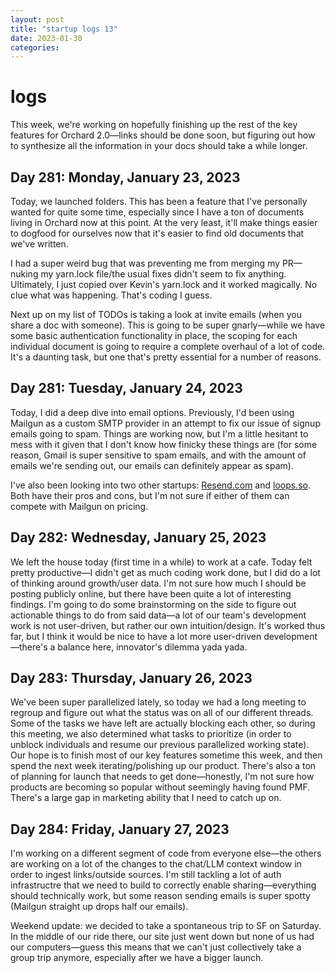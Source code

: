 ```yaml
---
layout: post
title: "startup logs 13"
date: 2023-01-30
categories:
---
```

# logs

This week, we're working on hopefully finishing up the rest of the key features for Orchard 2.0—links should be done soon, but figuring out how to synthesize all the information in your docs should take a while longer.

## Day 281: Monday, January 23, 2023

Today, we launched folders. This has been a feature that I've personally wanted for quite some time, especially since I have a ton of documents living in Orchard now at this point. At the very least, it'll make things easier to dogfood for ourselves now that it's easier to find old documents that we've written. 

I had a super weird bug that was preventing me from merging my PR—nuking my yarn.lock file/the usual fixes didn't seem to fix anything. Ultimately, I just copied over Kevin's yarn.lock and it worked magically. No clue what was happening. That's coding I guess.

Next up on my list of TODOs is taking a look at invite emails (when you share a doc with someone). This is going to be super gnarly—while we have some basic authentication functionality in place, the scoping for each individual document is going to require a complete overhaul of a lot of code. It's a daunting task, but one that's pretty essential for a number of reasons.

## Day 281: Tuesday, January 24, 2023

Today, I did a deep dive into email options. Previously, I'd been using Mailgun as a custom SMTP provider in an attempt to fix our issue of signup emails going to spam. Things are working now, but I'm a little hesitant to mess with it given that I don't know how finicky these things are (for some reason, Gmail is super sensitive to spam emails, and with the amount of emails we're sending out, our emails can definitely appear as spam).

I've also been looking into two other startups: [Resend.com](http://Resend.com) and [loops.so](http://loops.so). Both have their pros and cons, but I'm not sure if either of them can compete with Mailgun on pricing.

## Day 282: Wednesday, January 25, 2023

We left the house today (first time in a while) to work at a cafe. Today felt pretty productive—I didn't get as much coding work done, but I did do a lot of thinking around growth/user data. I'm not sure how much I should be posting publicly online, but there have been quite a lot of interesting findings. I'm going to do some brainstorming on the side to figure out actionable things to do from said data—a lot of our team's development work is not user-driven, but rather our own intuition/design. It's worked thus far, but I think it would be nice to have a lot more user-driven development—there's a balance here, innovator's dilemma yada yada.

## Day 283: Thursday, January 26, 2023

We've been super parallelized lately, so today we had a long meeting to regroup and figure out what the status was on all of our different threads. Some of the tasks we have left are actually blocking each other, so during this meeting, we also determined what tasks to prioritize (in order to unblock individuals and resume our previous parallelized working state). Our hope is to finish most of our key features sometime this week, and then spend the next week iterating/polishing up our product. There's also a ton of planning for launch that needs to get done—honestly, I'm not sure how products are becoming so popular without seemingly having found PMF. There's a large gap in marketing ability that I need to catch up on.

## Day 284: Friday, January 27, 2023

I'm working on a different segment of code from everyone else—the others are working on a lot of the changes to the chat/LLM context window in order to ingest links/outside sources. I'm still tackling a lot of auth infrastructre that we need to build to correctly enable sharing—everything should technically work, but some reason sending emails is super spotty (Mailgun straight up drops half our emails).

Weekend update: we decided to take a spontaneous trip to SF on Saturday. In the middle of our ride there, our site just went down but none of us had our computers—guess this means that we can't just collectively take a group trip anymore, especially after we have a bigger launch.
